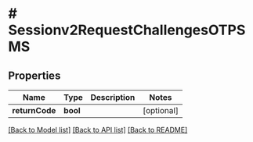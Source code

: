 # # Sessionv2RequestChallengesOTPSMS

## Properties

Name | Type | Description | Notes
------------ | ------------- | ------------- | -------------
**returnCode** | **bool** |  | [optional]

[[Back to Model list]](../../README.md#models) [[Back to API list]](../../README.md#endpoints) [[Back to README]](../../README.md)
